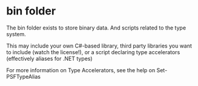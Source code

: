 # bin folder

The bin folder exists to store binary data. And scripts related to the type system.

This may include your own C#-based library, third party libraries you want to include (watch the license!), or a script declaring type accelerators (effectively aliases for .NET types)

For more information on Type Accelerators, see the help on Set-PSFTypeAlias